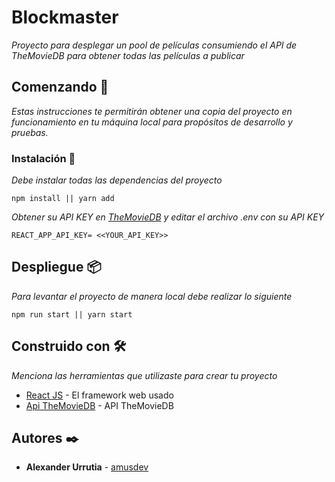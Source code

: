 # Blockmaster

_Proyecto para desplegar un pool de películas consumiendo el API de TheMovieDB para obtener todas las películas a publicar_

## Comenzando 🚀

_Estas instrucciones te permitirán obtener una copia del proyecto en funcionamiento en tu máquina local para propósitos de desarrollo y pruebas._

### Instalación 🔧

_Debe instalar todas las dependencias del proyecto_

```
npm install || yarn add
```

_Obtener su API KEY en [TheMovieDB](https://developers.themoviedb.org/3) y editar el archivo .env con su API KEY_

```
REACT_APP_API_KEY= <<YOUR_API_KEY>>
```

## Despliegue 📦

_Para levantar el proyecto de manera local debe realizar lo siguiente_

```
npm run start || yarn start
```

## Construido con 🛠️

_Menciona las herramientas que utilizaste para crear tu proyecto_

- [React JS](https://es.reactjs.org/) - El framework web usado
- [Api TheMovieDB](https://developers.themoviedb.org/3) - API TheMovieDB

## Autores ✒️

- **Alexander Urrutia** - [amusdev](https://github.com/mts4)
